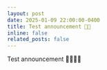 ```yaml
---
layout: post
date: 2025-01-09 22:00:00-0400
title: Test announcement 🚧🚧
inline: false
related_posts: false
---
```


Test announcement 🚧🚧🚧🚧
